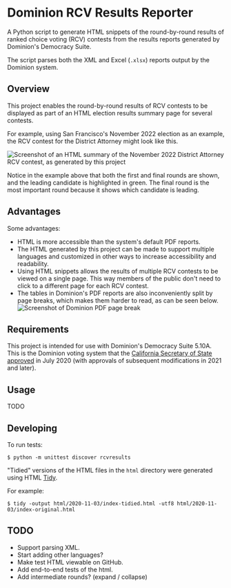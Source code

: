 # Dominion RCV Results Reporter

A Python script to generate HTML snippets of the round-by-round results
of ranked choice voting (RCV) contests from the results reports generated
by Dominion's Democracy Suite.

The script parses both the XML and Excel (`.xlsx`) reports output by
the Dominion system.

## Overview

This project enables the round-by-round results of RCV contests to be
displayed as part of an HTML election results summary page for several
contests.

For example, using San Francisco's November 2022 election as an example,
the RCV contest for the District Attorney might look like this.

![Screenshot of an HTML summary of the November 2022 District Attorney
RCV contest, as generated by this
project](docs/images/2022-11-DA-Summary.png)

Notice in the example above that both the first and final rounds are shown,
and the leading candidate is highlighted in green.
The final round is the most important round because it shows which
candidate is leading.

## Advantages

Some advantages:

* HTML is more accessible than the system's default PDF reports.
* The HTML generated by this project can be made to support multiple
  languages and customized in other ways to increase accessibility and
  readability.
* Using HTML snippets allows the results of multiple RCV contests to be
  viewed on a single page. This way members of the public don't need to
  click to a different page for each RCV contest.
* The tables in Dominion's PDF reports are also inconveniently split
  by page breaks, which makes them harder to read, as can be seen below.
  ![Screenshot of Dominion PDF page
  break](docs/images/2022-11-DA-Dominion-PDF.png)

## Requirements

This project is intended for use with Dominion's Democracy Suite 5.10A.
This is the Dominion voting system that the [California Secretary of State
approved](https://www.sos.ca.gov/elections/ovsta/frequently-requested-information/dominion-voting)
in July 2020 (with approvals of subsequent modifications in 2021 and later).

## Usage

TODO

## Developing

To run tests:

```
$ python -m unittest discover rcvresults
```

"Tidied" versions of the HTML files in the `html` directory were generated
using HTML [Tidy](https://www.html-tidy.org/).

For example:

```
$ tidy -output html/2020-11-03/index-tidied.html -utf8 html/2020-11-03/index-original.html
```

## TODO

* Support parsing XML.
* Start adding other languages?
* Make test HTML viewable on GitHub.
* Add end-to-end tests of the html.
* Add intermediate rounds? (expand / collapse)
